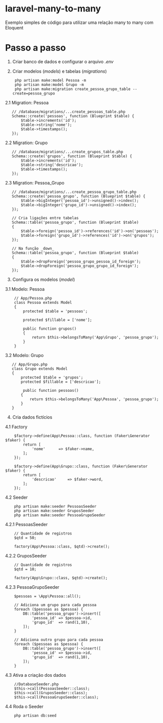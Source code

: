 # laravel-many-to-many

Exemplo simples de código para utilizar uma relação many to many com Eloquent

# Passo a passo

1. Criar banco de dados e configurar o arquivo _.env_

2. Criar modelos (_models_) e tabelas (_migrations_)

        php artisan make:model Pessoa -m
        php artisan make:model Grupo -m
        php artisan make:migration create_pessoa_grupo_table --create=pessoa_grupo

 2.1 Migration: Pessoa

       // /database/migrations/...create_pessoas_table.php
       Schema::create('pessoas', function (Blueprint $table) {
           $table->increments('id');
           $table->string('nome');
           $table->timestamps();
       });

 2.2 Migration: Grupo

       // /database/migrations/...create_grupos_table.php
       Schema::create('grupos', function (Blueprint $table) {
           $table->increments('id');
           $table->string('descricao');
           $table->timestamps();
       });

 2.3 Migration: Pessoa_Grupo

       // /database/migrations/...create_pessoa_grupo_table.php
       Schema::create('pessoa_grupo', function (Blueprint $table) {
           $table->bigInteger('pessoa_id')->unsigned()->index();
           $table->bigInteger('grupo_id')->unsigned()->index();
       });
      
       // Cria ligações entre tabelas
       Schema::table('pessoa_grupo', function (Blueprint $table)
       {
           $table->foreign('pessoa_id')->references('id')->on('pessoas');
           $table->foreign('grupo_id')->references('id')->on('grupos');
       });

       // Na função _down_
       Schema::table('pessoa_grupo', function (Blueprint $table)
       {
           $table->dropForeign('pessoa_grupo_pessoa_id_foreign');
           $table->dropForeign('pessoa_grupo_grupo_id_foreign');
       });

3. Configura os modelos (_model_)

 3.1 Modelo: Pessoa
 	
        // App/Pessoa.php
        class Pessoa extends Model
        {
    	    protected $table = 'pessoas';
    
    	    protected $fillable = ['nome'];
    
            public function grupos()
            {
	      	    return $this->belongsToMany('App\Grupo', 'pessoa_grupo');
            }
        }
    
 3.2 Modelo: Grupo

       // App/Grupo.php
       class Grupo extends Model
       {
           protected $table = 'grupos';
           protected $fillable = ['descricao'];

            public function pessoas()
           {
               return $this->belongsToMany('App\Pessoa', 'pessoa_grupo');
           }
       }


4. Cria dados fictícios

 4.1 Factory

        $factory->define(App\Pessoa::class, function (Faker\Generator $faker) {
            return [
                'nome'		=> $faker->name,
            ];
        });

        $factory->define(App\Grupo::class, function (Faker\Generator $faker) {
            return [
                'descricao'		=> $faker->word,
            ];
        });

 4.2 Seeder

        php artisan make:seeder PessoasSeeder
        php artisan make:seeder GruposSeeder
        php artisan make:seeder PessoaGrupoSeeder

 4.2.1 PessoasSeeder

        // Quantidade de registros
        $qtd = 50;
        
        factory(App\Pessoa::class, $qtd)->create();

 4.2.2 GruposSeeder

        // Quantidade de registros
        $qtd = 10;
        
        factory(App\Grupo::class, $qtd)->create();

 4.2.3 PessoaGrupoSeeder

        $pessoas = \App\Pessoa::all();

        // Adiciona um grupo para cada pessoa
        foreach ($pessoas as $pessoa) {
            DB::table('pessoa_grupo')->insert([
                'pessoa_id'	=> $pessoa->id,
                'grupo_id'	=> rand(1,10),
            ]);
        }

        // Adiciona outro grupo para cada pessoa
        foreach ($pessoas as $pessoa) {
            DB::table('pessoa_grupo')->insert([
                'pessoa_id'	=> $pessoa->id,
                'grupo_id'	=> rand(1,10),
            ]);
        }

 4.3 Ativa a criação dos dados

        //DatabaseSeeder.php
        $this->call(PessoasSeeder::class);
        $this->call(GruposSeeder::class);
        $this->call(PessoaGrupoSeeder::class);    

 4.4 Roda o Seeder

        php artisan db:seed


